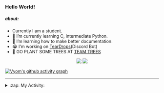 ### Hello World!

##### about:
- Currently I am a student.
- 🌱 I’m currently learning C, intermediate Python.
- 🌱 I’m learning how to make better documentation.
- 😭 I'm working on [TearDrops](https://github.com/Vyvy-vi/TearDrops)(Discord Bot)
- 🌱 GO PLANT SOME TREES AT [TEAM TREES](https://teamtrees.org/)

<p align="center">
  <a href="https://twitter.com/Vyvy_viM"><img target="_blank" src="https://img.shields.io/badge/twitter%20@Vyvy_viM-0D95E8?style=for-the-badge&logo=twitter&logoColor=white"/></a> 
  <a href="https://vyvy-vi.github.io/portfolio"><img target="_blank" src="https://img.shields.io/badge/-I%27m_craving_for_open_source-green?style=for-the-badge&logo=github&logoColor=black"/></a> 
</p>

[![Vyom's github activity graph](https://activity-graph.herokuapp.com/graph?username=Vyvy-vi)](https://github.com/ashutosh00710/github-readme-activity-graph)

---
<details>
  <summary>:zap: My Activity:</summary>
  
<!--START_SECTION:waka-->
**I'm a Night 🦉** 

```text
🌞 Morning    38 commits     █░░░░░░░░░░░░░░░░░░░░░░░░   5.63% 
🌆 Daytime    212 commits    ███████░░░░░░░░░░░░░░░░░░   31.41% 
🌃 Evening    257 commits    █████████░░░░░░░░░░░░░░░░   38.07% 
🌙 Night      168 commits    ██████░░░░░░░░░░░░░░░░░░░   24.89%

```
📅 **I'm Most Productive on Thursday** 

```text
Monday       97 commits     ███░░░░░░░░░░░░░░░░░░░░░░   14.37% 
Tuesday      88 commits     ███░░░░░░░░░░░░░░░░░░░░░░   13.04% 
Wednesday    130 commits    ████░░░░░░░░░░░░░░░░░░░░░   19.26% 
Thursday     146 commits    █████░░░░░░░░░░░░░░░░░░░░   21.63% 
Friday       40 commits     █░░░░░░░░░░░░░░░░░░░░░░░░   5.93% 
Saturday     78 commits     ███░░░░░░░░░░░░░░░░░░░░░░   11.56% 
Sunday       96 commits     ███░░░░░░░░░░░░░░░░░░░░░░   14.22%

```


📊 **This Week I Spent My Time On** 

```text
🔥 Editors: 
Vim                      4 hrs 29 mins       █████████████████████████   100.0%

🐱‍💻 Projects: 
TEC-Discord-Automation   2 hrs 19 mins       █████████████░░░░░░░░░░░░   51.67% 
Unknown Project          56 mins             █████░░░░░░░░░░░░░░░░░░░░   20.9% 
Shephard-bot             56 mins             █████░░░░░░░░░░░░░░░░░░░░   20.86% 
portfolio                13 mins             █░░░░░░░░░░░░░░░░░░░░░░░░   5.18% 
Shepherd-bot             2 mins              ░░░░░░░░░░░░░░░░░░░░░░░░░   0.85%

```


 Last Updated on 21/06/2021
<!--END_SECTION:waka-->
</details>
